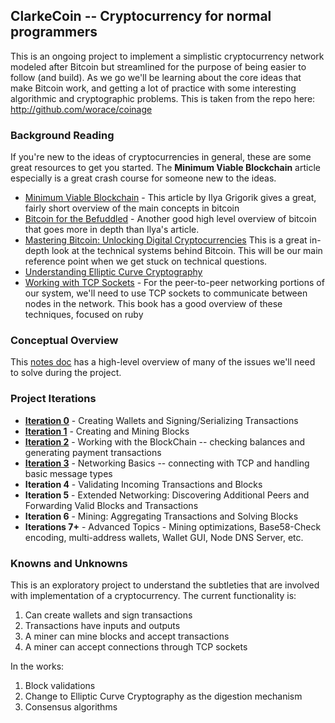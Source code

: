 ## ClarkeCoin -- Cryptocurrency for normal programmers

This is an ongoing project to implement a simplistic cryptocurrency
network modeled after Bitcoin but streamlined for the purpose of
being easier to follow (and build). As we go we'll be learning about
the core ideas that make Bitcoin work, and getting a lot of practice
with some interesting algorithmic and cryptographic problems. This is
taken from the repo here: http://github.com/worace/coinage

### Background Reading

If you're new to the ideas of cryptocurrencies in general, these
are some great resources to get you started. The **Minimum Viable
Blockchain** article especially is a great crash course for someone
new to the ideas.

* [Minimum Viable Blockchain](https://www.igvita.com/2014/05/05/minimum-viable-block-chain/) -
This article by Ilya Grigorik gives a great, fairly short overview of the main concepts in bitcoin
* [Bitcoin for the Befuddled](https://www.nostarch.com/bitcoinforthebefuddled) - Another good high level
overview of bitcoin that goes more in depth than Ilya's article.
* [Mastering Bitcoin: Unlocking Digital Cryptocurrencies](http://www.amazon.com/gp/product/1449374042)
This is a great in-depth look at the technical systems behind Bitcoin. This will be our main reference point
when we get stuck on technical questions.
* [Understanding Elliptic Curve Cryptography](https://blog.cloudflare.com/a-relatively-easy-to-understand-primer-on-elliptic-curve-cryptography/)
* [Working with TCP Sockets](http://www.jstorimer.com/products/working-with-tcp-sockets) - For the
peer-to-peer networking portions of our system, we'll need to use TCP sockets to communicate between
nodes in the network. This book has a good overview of these techniques, focused on ruby

### Conceptual Overview

This [notes doc](https://github.com/worace/coinage/blob/master/notes.md) has
a high-level overview of many of the issues we'll need to solve during the
project.

### Project Iterations

* **[Iteration 0](https://github.com/worace/coinage/blob/master/iterations/iteration_0.markdown)** - Creating Wallets and Signing/Serializing Transactions
* **[Iteration 1](https://github.com/worace/coinage/blob/master/iterations/iteration_1.markdown)** - Creating and Mining Blocks
* **[Iteration 2](https://github.com/worace/coinage/blob/master/iterations/iteration_2.markdown)** - Working with the BlockChain -- checking balances and generating payment transactions
* **[Iteration 3](https://github.com/worace/coinage/blob/master/iterations/iteration_3.markdown)** - Networking Basics -- connecting with TCP and handling basic message types
* **Iteration 4** - Validating Incoming Transactions and Blocks
* **Iteration 5** - Extended Networking: Discovering Additional Peers and Forwarding Valid Blocks and Transactions
* **Iteration 6** - Mining: Aggregating Transactions and Solving Blocks
* **Iterations 7+** - Advanced Topics - Mining optimizations, Base58-Check encoding, multi-address wallets,
Wallet GUI, Node DNS Server, etc.

### Knowns and Unknowns

This is an exploratory project to understand the subtleties that are involved with implementation of a cryptocurrency. The current functionality is:

1. Can create wallets and sign transactions
2. Transactions have inputs and outputs
3. A miner can mine blocks and accept transactions
4. A miner can accept connections through TCP sockets
 
In the works:

1. Block validations
2. Change to Elliptic Curve Cryptography as the digestion mechanism
3. Consensus algorithms


